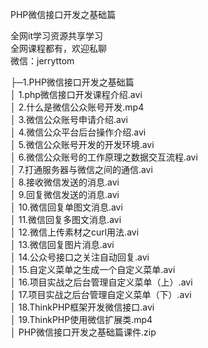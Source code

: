 PHP微信接口开发之基础篇

全网it学习资源共享学习<br>全网课程都有，欢迎私聊<br>微信：jerryttom<br>

├─1.PHP微信接口开发之基础篇<br> │ 1.php微信接口开发课程介绍.avi<br> │ 2.什么是微信公众账号开发.mp4<br> │ 3.微信公众账号申请介绍.avi<br> │ 4.微信公众平台后台操作介绍.avi<br> │ 5.微信公众账号开发的开发环境.avi<br> │ 6.微信公众账号的工作原理之数据交互流程.avi<br> │ 7.打通服务器与微信之间的通信.avi<br> │ 8.接收微信发送的消息.avi<br> │ 9.回复微信发送的消息.avi<br> │ 10.微信回复单图文消息.avi<br> │ 11.微信回复多图文消息.avi<br> │ 12.微信上传素材之curl用法.avi<br> │ 13.微信回复图片消息.avi<br> │ 14.公众号接口之关注自动回复.avi<br> │ 15.自定义菜单之生成一个自定义菜单.avi<br> │ 16.项目实战之后台管理自定义菜单（上）.avi<br> │ 17.项目实战之后台管理自定义菜单（下）.avi<br> │ 18.ThinkPHP框架开发微信接口.avi<br> │ 19.ThinkPHP使用微信扩展类.mp4<br> │ PHP微信接口开发之基础篇课件.zip
